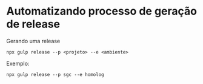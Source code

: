 # Automatizando processo de geração de release

Gerando uma release

```
npx gulp release --p <projeto> --e <ambiente>
```

Exemplo: 
```
npx gulp release --p sgc --e homolog
```